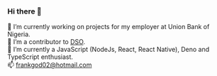 ### Hi there 👋
🔭  I’m currently working on projects for my employer at Union Bank of Nigeria. <br />
🔭  I’m a contributor to [DSO](https://github.com/manyuanrong/dso). <br />
🌱  I’m currently a JavaScript (NodeJs, React, React Native), Deno and TypeScript enthusiast. <br />
 📫  frankgod02@hotmail.com
 
 
<!--
**tksilicon/tksilicon** is a ✨ _special_ ✨ repository because its `README.md` (this file) appears on your GitHub profile.

Here are some ideas to get you started:

🔭 I’m currently working on projects for my employr at Union Bank of Nigeria
🔭 I’m a collaborator on [DSO!](https://github.com/manyuanrong/dso). 
🌱 I’m currently learning JavaScript and its frameworks
 📫 frankgod02@hotmail.com
 
- 👯 I’m looking to collaborate on ...
- 🤔 I’m looking for help with ...
- 💬 Ask me about ...
- 😄 Pronouns: ...
- ⚡ Fun fact: ...
-->
